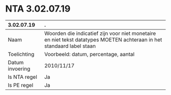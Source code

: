 # NTA 3.02.07.19

 3.02.07.19 | . 
 :--- | :--- 
 Naam | Woorden die indicatief zijn voor niet monetaire en niet tekst datatypes MOETEN achteraan in het standaard label staan 
 Toelichting | Voorbeeld: datum, percentage, aantal 
 Datum invoering | 2010/11/17 
 Is NTA regel | Ja 
 Is PE regel | Ja 
